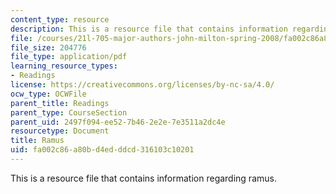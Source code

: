 ```yaml
---
content_type: resource
description: This is a resource file that contains information regarding ramus.
file: /courses/21l-705-major-authors-john-milton-spring-2008/fa002c86a80bd4edddcd316103c10201_MIT21L_705S08_ramus.pdf
file_size: 204776
file_type: application/pdf
learning_resource_types:
- Readings
license: https://creativecommons.org/licenses/by-nc-sa/4.0/
ocw_type: OCWFile
parent_title: Readings
parent_type: CourseSection
parent_uid: 2497f094-ee52-7b46-2e2e-7e3511a2dc4e
resourcetype: Document
title: Ramus
uid: fa002c86-a80b-d4ed-ddcd-316103c10201
---
```

This is a resource file that contains information regarding ramus.